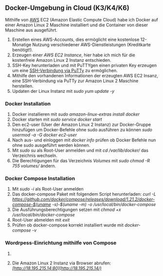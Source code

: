 ## Docker-Umgebung in Cloud (K3/K4/K6)  
Mithilfe von [AWS](https://aws.amazon.com/) EC2 (Amazon Elastic Compute Cloud) habe ich Docker auf einer Amazon Linux 2 Maschine installiert und die Container von dieser Maschine aus ausgeführt.  
1. Erstellen eines AWS-Accounts, dies ermöglicht eine kostenlose 12-Monatige Nutzung verschiedener AWS-Dienstleistungen (Kreditkarte benötigt!).  
2. Erzeugen einer *AWS EC2 Instance*, hier habe ich mich für die kostenfreie Amazon Linux 2 Instanz entschieden.  
3. SSH-Key herunterladen und mit PuTTYgen einen privaten Key erzeugen um eine [SSH-Verbindung via PuTTy](https://docs.aws.amazon.com/AWSEC2/latest/UserGuide/putty.html?icmpid=docs_ec2_console) zu ermöglichen.  
4. Mithilfe den vorhandenen Informationen der erzeugten AWS EC2 Insanz, eine SSH-Verbindung via PuTTy zur Amazon Linux 2 Maschine herstellen.  
5. Updaten der Linux Instanz mit *sudo yum update -y*  

### Docker Installation  
1. Docker installieren mit *sudo amazon-linux-extras install docker*
2. Docker starten mit *sudo service docker start*  
3. Den ec2-user (User der Amazon Linux 2 Instanz) zur Docker-Gruppe hinzufügen um Docker-Befehle ohne sudo ausführen zu können *sudo usermod -a -G docker ec2-user*  
4.  Nach aus- und einloggen mit *docker info* prüfen ob Docker Befehle nun ohne sudo ausgeführt werden können.    
5.  Mit *sudo su* als Root-User anmelden und mit *cd /var/lib/docker/* das Verzeichnis wechseln.  
6.  Die Berechtigungen für das Verzeichnis *Volumes* mit *sudo chmod -R 755 volumes/* ändern.  

### Docker Compose Installation  
1. Mit *sudo -i* als Root-User anmelden  
2. Das docker-compose Paket mit folgendem Script herunterladen: *curl -L https://github.com/docker/compose/releases/download/1.21.2/docker-compose-$(uname -s)-$(uname -m) -o /usr/local/bin/docker-compose*  
3. Die Ausführungsberechtigungen setzen mit *chmod +x /usr/local/bin/docker-compose*  
4. Root-User abmelden mit *exit*  
5. Prüfen ob docker-compose korrekt installiert wurde mit *docker-compose -v*  

### Wordrpess-Einrichtung mithilfe von Compose  
1. 


6.  Die Amazon Linux 2 Instanz via Browser abrufen: *[http://18.195.215.14:80](http://18.195.215.14/)*